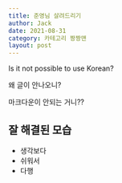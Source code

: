 ```yaml
---
title: 준영님 살려드리기
author: Jack
date: 2021-08-31
category: 카테고리 짱짱맨
layout: post
---
```


Is it not possible to use Korean?

왜 글이 안나오니?

마크다운이 안되는 거니??


## 잘 해결된 모습

- 생각보다
- 쉬워서
- 다행
